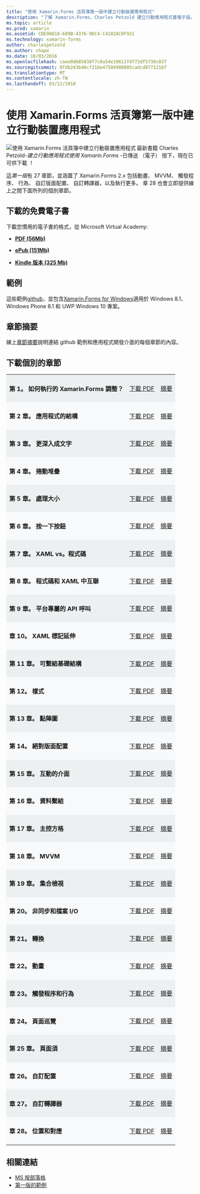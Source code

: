 ```yaml
---
title: "使用 Xamarin.Forms 活頁簿第一版中建立行動裝置應用程式"
description: "了解 Xamarin.Forms，Charles Petzold 建立行動應用程式書電子版。"
ms.topic: article
ms.prod: xamarin
ms.assetid: CDE99818-689B-4376-9DC4-C4102AC0F931
ms.technology: xamarin-forms
author: charlespetzold
ms.author: chape
ms.date: 10/03/2016
ms.openlocfilehash: caee0d685838f7c0a54e19611fdf72df5730c037
ms.sourcegitcommit: 0fdb243b46cf21be47584900805cadcd077121bf
ms.translationtype: MT
ms.contentlocale: zh-TW
ms.lasthandoff: 03/12/2018
---
```

# <a name="creating-mobile-apps-with-xamarinforms-book-first-edition"></a>使用 Xamarin.Forms 活頁簿第一版中建立行動裝置應用程式

<p><img src="Images/Cover-sml.png" title="使用 Xamarin.Forms 活頁簿中建立行動裝置應用程式" align="left" />最新書籍 Charles Petzold-<i>建立行動應用程式使用 Xamarin.Forms</i> -已傳送 （電子） 按下，現在已可供下載 ！</p>

這*第一版*有 27 章節，並涵蓋了 Xamarin.Forms&nbsp;2.x 包括動畫、 MVVM、 觸發程序、 行為、 自訂版面配置、 自訂轉譯器，以及執行更多。
章 28 也會立即提供線上之間下面所列的個別章節。

## <a name="download-ebook-for-free"></a>下載的免費電子書

下載您慣用的電子書的格式，從 Microsoft Virtual Academy:

*    [**PDF (56Mb)**](https://aka.ms/xamebook)

*    [**ePub (151Mb)**](https://aka.ms/xamebook/epub)

*    [**Kindle 版本 (325 Mb)**](https://aka.ms/xamebook/mobi)

## <a name="samples"></a>範例

這些範例[github](https://github.com/xamarin/xamarin-forms-book-samples)，並包含[Xamarin.Forms for Windows](~/xamarin-forms/platform/windows/index.md)適用於 Windows 8.1、 Windows Phone 8.1 和 UWP Windows 10 專案。

## <a name="chapter-summaries"></a>章節摘要

線上[章節摘要](summaries/index.md)說明連結 github 範例和應用程式開發介面的每個章節的內容。

## <a name="download-individual-chapters"></a>下載個別的章節

<table style="border:0px; box-shadow:0 0px 0px" cellpadding="0" cellspacing="2" border="0" width="85%">
<tr style="background:#ecf0f1">
  <td style="border:0px;">
    <h4>第 1。 如何執行的 Xamarin.Forms 調整？</h4>
  </td>
  <td style="border:0px;" align="right"><a href="https://download.xamarin.com/developer/xamarin-forms-book/XamarinFormsBook-Ch01-Apr2016.pdf">下載 PDF</a> </td>
  <td style="border:0px;" align="right"><a href="summaries/chapter01.md">摘要</a></td>
</tr>
<tr style="background:#f8f9fa">
  <td style="border:0px;">
    <h4>第 2 章。 應用程式的結構</h4>
  </td>
  <td style="border:0px;" align="right"><a href="https://download.xamarin.com/developer/xamarin-forms-book/XamarinFormsBook-Ch02-Apr2016.pdf">下載 PDF</a> </td>
  <td style="border:0px;" align="right"><a href="summaries/chapter02.md">摘要</a></td>
</tr>
<tr style="background:#ecf0f1">
  <td style="border:0px;">
    <h4>第 3 章。 更深入成文字</h4>
  </td>
  <td style="border:0px;" align="right"><a href="https://download.xamarin.com/developer/xamarin-forms-book/XamarinFormsBook-Ch03-Apr2016.pdf">下載 PDF</a> </td>
  <td style="border:0px;" align="right"><a href="summaries/chapter03.md">摘要</a></td>
</tr>
<tr style="background:#f8f9fa">
  <td style="border:0px;">
    <h4>第 4 章。 捲動堆疊</h4>
  </td>
  <td style="border:0px;" align="right"><a href="https://download.xamarin.com/developer/xamarin-forms-book/XamarinFormsBook-Ch04-Apr2016.pdf">下載 PDF</a> </td>
  <td style="border:0px;" align="right"><a href="summaries/chapter04.md">摘要</a></td>
</tr>
<tr style="background:#ecf0f1">
  <td style="border:0px;">
    <h4>第 5 章。 處理大小</h4>
  </td>
  <td style="border:0px;" align="right"><a href="https://download.xamarin.com/developer/xamarin-forms-book/XamarinFormsBook-Ch05-Apr2016.pdf">下載 PDF</a> </td>
  <td style="border:0px;" align="right"><a href="summaries/chapter05.md">摘要</a></td>
</tr>
<tr style="background:#f8f9fa">
  <td style="border:0px;">
    <h4>第 6 章。 按一下按鈕</h4>
  </td>
  <td style="border:0px;" align="right"><a href="https://download.xamarin.com/developer/xamarin-forms-book/XamarinFormsBook-Ch06-Apr2016.pdf">下載 PDF</a> </td>
  <td style="border:0px;" align="right"><a href="summaries/chapter06.md">摘要</a></td>
</tr>
<tr style="background:#ecf0f1">
  <td style="border:0px;">
    <h4>第 7 章。 XAML vs。程式碼</h4>
  </td>
  <td style="border:0px;" align="right"><a href="https://download.xamarin.com/developer/xamarin-forms-book/XamarinFormsBook-Ch07-Apr2016.pdf">下載 PDF</a> </td>
  <td style="border:0px;" align="right"><a href="summaries/chapter07.md">摘要</a></td>
</tr>
<tr style="background:#f8f9fa">
  <td style="border:0px;">
    <h4>第 8 章。 程式碼和 XAML 中互聯</h4>
  </td>
  <td style="border:0px;" align="right"><a href="https://download.xamarin.com/developer/xamarin-forms-book/XamarinFormsBook-Ch08-Apr2016.pdf">下載 PDF</a> </td>
  <td style="border:0px;" align="right"><a href="summaries/chapter08.md">摘要</a></td>
</tr>
<tr style="background:#ecf0f1">
  <td style="border:0px;">
    <h4>第 9 章。 平台專屬的 API 呼叫</h4>
  </td>
  <td style="border:0px;" align="right"><a href="https://download.xamarin.com/developer/xamarin-forms-book/XamarinFormsBook-Ch09-Apr2016.pdf">下載 PDF</a> </td>
  <td style="border:0px;" align="right"><a href="summaries/chapter09.md">摘要</a></td>
</tr>
<tr style="background:#f8f9fa">
  <td style="border:0px;">
    <h4>章 10。 XAML 標記延伸</h4>
  </td>
  <td style="border:0px;" align="right"><a href="https://download.xamarin.com/developer/xamarin-forms-book/XamarinFormsBook-Ch10-Apr2016.pdf">下載 PDF</a> </td>
  <td style="border:0px;" align="right"><a href="summaries/chapter10.md">摘要</a></td>
</tr>
<tr style="background:#ecf0f1">
  <td style="border:0px;">
    <h4>第 11 章。 可繫結基礎結構</h4>
  </td>
  <td style="border:0px;" align="right"><a href="https://download.xamarin.com/developer/xamarin-forms-book/XamarinFormsBook-Ch11-Apr2016.pdf">下載 PDF</a> </td>
  <td style="border:0px;" align="right"><a href="summaries/chapter11.md">摘要</a></td>
</tr>
<tr style="background:#f8f9fa">
  <td style="border:0px;">
    <h4>第 12。 樣式</h4>
  </td>
  <td style="border:0px;" align="right"><a href="https://download.xamarin.com/developer/xamarin-forms-book/XamarinFormsBook-Ch12-Apr2016.pdf">下載 PDF</a> </td>
  <td style="border:0px;" align="right"><a href="summaries/chapter12.md">摘要</a></td>
</tr>
<tr style="background:#ecf0f1">
  <td style="border:0px;">
    <h4>第 13 章。 點陣圖</h4>
  </td>
  <td style="border:0px;" align="right"><a href="https://download.xamarin.com/developer/xamarin-forms-book/XamarinFormsBook-Ch13-Apr2016.pdf">下載 PDF</a> </td>
  <td style="border:0px;" align="right"><a href="summaries/chapter13.md">摘要</a></td>
</tr>
<tr style="background:#f8f9fa">
  <td style="border:0px;">
    <h4>第 14。 絕對版面配置</h4>
  </td>
  <td style="border:0px;" align="right"><a href="https://download.xamarin.com/developer/xamarin-forms-book/XamarinFormsBook-Ch14-Apr2016.pdf">下載 PDF</a> </td>
  <td style="border:0px;" align="right"><a href="summaries/chapter14.md">摘要</a></td>
</tr>
<tr style="background:#ecf0f1">
  <td style="border:0px;">
    <h4>第 15 章。 互動的介面</h4>
  </td>
  <td style="border:0px;" align="right"><a href="https://download.xamarin.com/developer/xamarin-forms-book/XamarinFormsBook-Ch15-Apr2016.pdf">下載 PDF</a> </td>
  <td style="border:0px;" align="right"><a href="summaries/chapter15.md">摘要</a></td>
</tr>
<tr style="background:#f8f9fa">
  <td style="border:0px;">
    <h4>第 16 章。 資料繫結</h4>
  </td>
  <td style="border:0px;" align="right"><a href="https://download.xamarin.com/developer/xamarin-forms-book/XamarinFormsBook-Ch16-Apr2016.pdf">下載 PDF</a> </td>
  <td style="border:0px;" align="right"><a href="summaries/chapter16.md">摘要</a></td>
</tr>
<tr style="background:#ecf0f1">
  <td style="border:0px;">
    <h4>第 17 章。 主控方格</h4>
  </td>
  <td style="border:0px;" align="right"><a href="https://download.xamarin.com/developer/xamarin-forms-book/XamarinFormsBook-Ch17-Apr2016.pdf">下載 PDF</a> </td>
  <td style="border:0px;" align="right"><a href="summaries/chapter17.md">摘要</a></td></tr>
<tr style="background:#f8f9fa">
  <td style="border:0px;">
    <h4>第 18 章。 MVVM</h4>
  </td>
  <td style="border:0px;" align="right"><a href="https://download.xamarin.com/developer/xamarin-forms-book/XamarinFormsBook-Ch18-Apr2016.pdf">下載 PDF</a> </td>
  <td style="border:0px;" align="right"><a href="summaries/chapter18.md">摘要</a></td></tr>
<tr style="background:#ecf0f1">
  <td style="border:0px;">
    <h4>第 19 章。 集合檢視</h4>
  </td>
  <td style="border:0px;" align="right"><a href="https://download.xamarin.com/developer/xamarin-forms-book/XamarinFormsBook-Ch19-Apr2016.pdf">下載 PDF</a> </td>
  <td style="border:0px;" align="right"><a href="summaries/chapter19.md">摘要</a></td></tr>
<tr style="background:#f8f9fa">
  <td style="border:0px;">
    <h4>第 20。 非同步和檔案 I/O</h4>
  </td>
  <td style="border:0px;" align="right"><a href="https://download.xamarin.com/developer/xamarin-forms-book/XamarinFormsBook-Ch20-Apr2016.pdf">下載 PDF</a> </td>
  <td style="border:0px;" align="right"><a href="summaries/chapter20.md">摘要</a></td></tr>
<tr style="background:#ecf0f1">
  <td style="border:0px;">
    <h4>第 21。 轉換</h4>
  </td>
  <td style="border:0px;" align="right"><a href="https://download.xamarin.com/developer/xamarin-forms-book/XamarinFormsBook-Ch21-Apr2016.pdf">下載 PDF</a> </td>
  <td style="border:0px;" align="right"><a href="summaries/chapter21.md">摘要</a></td></tr>
</tr>
<tr style="background:#f8f9fa">
  <td style="border:0px;">
    <h4>章 22。 動畫</h4>
  </td>
  <td style="border:0px;" align="right"><a href="https://download.xamarin.com/developer/xamarin-forms-book/XamarinFormsBook-Ch22-Apr2016.pdf">下載 PDF</a> </td>
  <td style="border:0px;" align="right"><a href="summaries/chapter22.md">摘要</a></td></tr>
</tr>
<tr style="background:#ecf0f1">
  <td style="border:0px;">
    <h4>章 23。 觸發程序和行為</h4>
  </td>
  <td style="border:0px;" align="right"><a href="https://download.xamarin.com/developer/xamarin-forms-book/XamarinFormsBook-Ch23-Apr2016.pdf">下載 PDF</a> </td>
  <td style="border:0px;" align="right"><a href="summaries/chapter23.md">摘要</a></td></tr>
</tr>
<tr style="background:#f8f9fa">
  <td style="border:0px;">
    <h4>章 24。 頁面巡覽</h4>
  </td>
  <td style="border:0px;" align="right"><a href="https://download.xamarin.com/developer/xamarin-forms-book/XamarinFormsBook-Ch24-Apr2016.pdf">下載 PDF</a> </td>
  <td style="border:0px;" align="right"><a href="summaries/chapter24.md">摘要</a></td></tr>
</tr>
<tr style="background:#ecf0f1">
  <td style="border:0px;">
    <h4>第 25 章。 頁面須</h4>
  </td>
  <td style="border:0px;" align="right"><a href="https://download.xamarin.com/developer/xamarin-forms-book/XamarinFormsBook-Ch25-Apr2016.pdf">下載 PDF</a> </td>
  <td style="border:0px;" align="right"><a href="summaries/chapter25.md">摘要</a></td></tr>
</tr>
<tr style="background:#f8f9fa">
  <td style="border:0px;">
    <h4>章 26。 自訂配置</h4>
  </td>
  <td style="border:0px;" align="right"><a href="https://download.xamarin.com/developer/xamarin-forms-book/XamarinFormsBook-Ch26-Apr2016.pdf">下載 PDF</a> </td>
  <td style="border:0px;" align="right"><a href="summaries/chapter26.md">摘要</a></td></tr>
</tr>
<tr style="background:#ecf0f1">
  <td style="border:0px;">
    <h4>章 27。 自訂轉譯器</h4>
  </td>
  <td style="border:0px;" align="right"><a href="https://download.xamarin.com/developer/xamarin-forms-book/XamarinFormsBook-Ch27-Apr2016.pdf">下載 PDF</a> </td>
  <td style="border:0px;" align="right"><a href="summaries/chapter27.md">摘要</a></td></tr>
</tr>
<tr style="background:#f8f9fa">
  <td style="border:0px;">
    <h4>章 28。 位置和對應</h4>
  </td>
  <td style="border:0px;" align="right"><a href="https://download.xamarin.com/developer/xamarin-forms-book/XamarinFormsBook-Ch28-Aug2016.pdf">下載 PDF</a> </td>
  <td style="border:0px;" align="right"><a href="summaries/chapter28.md">摘要</a></td></tr>
</tr>
</table>



## <a name="related-links"></a>相關連結

- [MS 按部落格](https://blogs.msdn.microsoft.com/microsoft_press/2016/03/31/free-ebook-creating-mobile-apps-with-xamarin-forms/)
- [第一版的範例](https://github.com/xamarin/xamarin-forms-book-samples)
